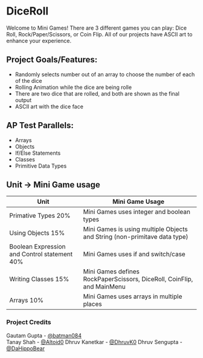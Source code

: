 # DiceRoll
Welcome to Mini Games! There are 3 different games you can play: Dice Roll, Rock/Paper/Scissors, or Coin Flip. All of our projects have ASCII art to enhance your experience. 

## Project Goals/Features:
* Randomly selects number out of an array to choose the number of each of the dice
* Rolling Animation while the dice are being rolle
* There are two dice that are rolled, and both are shown as the final output 
* ASCII art with the dice face
  
## AP Test Parallels:
  * Arrays
  * Objects
  * If/Else Statements
  * Classes
  * Primitive Data Types

## Unit -> Mini Game usage
Unit | Mini Game Usage
---- | ---------------
Primative Types 20% | Mini Games uses integer and boolean types
Using Objects 15% | Mini Games is using multiple Objects and String (non-primitave data type)
Boolean Expression and Control statement 40% | Mini Games uses if and switch/case
Writing Classes  15% | Mini Games defines RockPaperScissors, DiceRoll, CoinFlip, and MainMenu
Arrays 10% | Mini Games uses arrays in multiple places

### Project Credits
Gautam Gupta - [@batman084](https://github.com/batman084)  
Tanay Shah - [@Altoid0](https://github.com/Altoid0)
Dhruv Kanetkar - [@DhruvK0](https://github.com/DhruvK0)
Dhruv Sengupta - [@DaHippoBear](https://github.com/DaHippoBear)  
